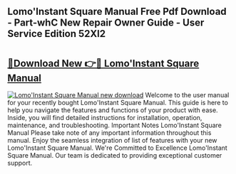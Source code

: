 ## Lomo'Instant Square Manual Free Pdf Download - Part-whC New Repair Owner Guide - User Service Edition 52Xl2

# <h2><a href="http://cf17417.oget.top/?id=Lomo%27Instant+Square+Manual">🔗Download New 👉🔴 Lomo'Instant Square Manual</a></h2>

[![Lomo'Instant Square Manual new download](https://i.imgur.com/5g1atiW.png)](http://cf17417.oget.top/?id=Lomo%27Instant+Square+Manual)
Welcome to the user manual for your recently bought Lomo'Instant Square Manual. This guide is here to help you navigate the features and functions of your product with ease. Inside, you will find detailed instructions for installation, operation, maintenance, and troubleshooting. Important Notes Lomo'Instant Square Manual Please take note of any important information throughout this manual. Enjoy the seamless integration of list of features with your new Lomo'Instant Square Manual. We're Committed to Excellence Lomo'Instant Square Manual. Our team is dedicated to providing exceptional customer support.
